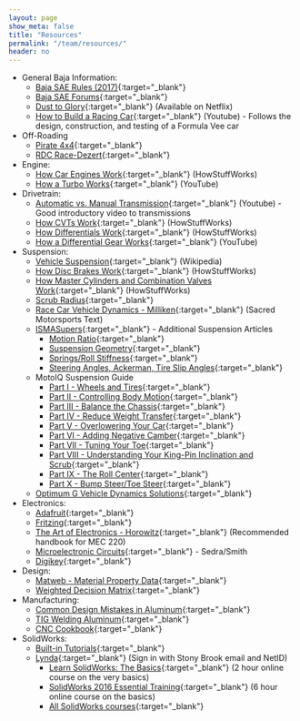 ```yaml
---
layout: page
show_meta: false
title: "Resources"
permalink: "/team/resources/"
header: no
---
```


- General Baja Information:
  - [Baja SAE Rules (2017)](http://students.sae.org/cds/bajasae/rules/){:target="_blank"}
  - [Baja SAE Forums](http://forums.bajasae.net/forum/){:target="_blank"}
  - [Dust to Glory](http://www.netflix.com/search/dust%2520to%2520glory){:target="_blank"} (Available on Netflix)
  - [How to Build a Racing Car](https://www.youtube.com/channel/UCj1P9eBlPZKyT2k9pFEMBjA/featured){:target="_blank"} (Youtube) - Follows the design, construction, and testing of a Formula Vee car
- Off-Roading
  - [Pirate 4x4](http://www.pirate4x4.com/forum/){:target="_blank"}
  - [RDC Race-Dezert](http://www.race-dezert.com/home/){:target="_blank"}
- Engine:
  - [How Car Engines Work](http://auto.howstuffworks.com/engine.htm){:target="_blank"} (HowStuffWorks)
  - [How a Turbo Works](https://www.youtube.com/watch?v=rLDgQg6bq7o){:target="_blank"} (YouTube)
- Drivetrain:
  - [Automatic vs. Manual Transmission](https://www.youtube.com/watch?v=auQgOtveQi0){:target="_blank"} (Youtube) - Good introductory video to transmissions
  - [How CVTs Work](http://auto.howstuffworks.com/cvt.htm){:target="_blank"} (HowStuffWorks)
  - [How Differentials Work](http://auto.howstuffworks.com/differential.htm){:target="_blank"} (HowStuffWorks)
  - [How a Differential Gear Works](https://www.youtube.com/watch?v=K4JhruinbWc){:target="_blank"} (YouTube)
- Suspension:
  - [Vehicle Suspension](https://en.wikipedia.org/wiki/Suspension_(vehicle)){:target="_blank"} (Wikipedia)
  - [How Disc Brakes Work](http://auto.howstuffworks.com/auto-parts/brakes/brake-types/disc-brake.htm){:target="_blank"} (HowStuffWorks)
  - [How Master Cylinders and Combination Valves Work](http://auto.howstuffworks.com/auto-parts/brakes/brake-types/master-brake1.htm){:target="_blank"} (HowStuffWorks)
  - [Scrub Radius](http://www.hrsprings.com/technical/scrub_radius){:target="_blank"}
  - [Race Car Vehicle Dynamics - Milliken](http://www.amazon.com/Race-Vehicle-Dynamics-R146-Publisher/dp/B004XEA3E2/){:target="_blank"} (Sacred Motorsports Text)
  - [ISMASupers](http://www.ismasupers.com/index.php/tech-talk-archive){:target="_blank"} - Additional Suspension Articles
    - [Motion Ratio](http://ismasupers.com/downloads/tech-talk/Tech-01%20Motion%20ratios-4.pdf){:target="_blank"}
    - [Suspension Geometry](http://ismasupers.com/downloads/tech-talk/Tech-02%20Suspension%20Geometry%20relations%204.pdf){:target="_blank"}
    - [Springs/Roll Stiffness](http://ismasupers.com/downloads/tech-talk/Tech-03%20Springs-Roll%20Stiffness-4.pdf){:target="_blank"}
    - [Steering Angles, Ackerman, Tire Slip Angles](http://ismasupers.com/downloads/tech-talk/tech-04understandingsteering-4.pdf){:target="_blank"}
  - MotoIQ Suspension Guide
    - [Part I - Wheels and Tires](http://www.motoiq.com/MagazineArticles/tabid/59/articleType/ArticleView/articleId/1424/The-Ultimate-guide-to-Suspension-and-Handling-Part-1-Wheels-and-Tires.aspx){:target="_blank"}
    - [Part II - Controlling Body Motion](http://www.motoiq.com/MagazineArticles/ID/1491/categoryId/120/The-Ultimate-guide-to-Suspension-and-Handling-Part-2-Controlling-Body-Motion.aspx){:target="_blank"}
    - [Part III - Balance the Chassis](http://www.motoiq.com/MagazineArticles/ID/1595/categoryId/120/The-Ultimate-Guide-to-Suspension-and-Handling-Part-3-Balance-the-chassis.aspx){:target="_blank"}
    - [Part IV - Reduce Weight Transfer](http://www.motoiq.com/MagazineArticles/ID/1650/categoryId/120/The-Ultimate-Guide-to-Suspension-and-Handling-Part-4-Reduce-weight-transfer.aspx){:target="_blank"}
    - [Part V - Overlowering Your Car](http://www.motoiq.com/MagazineArticles/ID/1712/categoryId/120/The-Ultimate-Handling-Guide-Part-V-The-One-Unforgivable-Sin-Overlowering-Your-Car.aspx){:target="_blank"}
    - [Part VI - Adding Negative Camber](http://www.motoiq.com/MagazineArticles/ID/1781/categoryId/120/The-Ultimate-Guide-to-Suspension-and-Handling-Part-Six-Adding-Negative-Camber.aspx){:target="_blank"}
    - [Part VII - Tuning Your Toe](http://www.motoiq.com/MagazineArticles/ID/1936/categoryId/120/The-Ultimate-Guide-to-Suspension-and-Handling-Part-Seven--Tuning-your-Toe.aspx){:target="_blank"}
    - [Part VIII - Understanding Your King-Pin Inclination and Scrub](http://www.motoiq.com/MagazineArticles/ID/1982/categoryId/120/The-Ultimate-Handling-Guide-Part-8-Understanding-Your-Caster-King-Pin-Inclination-and-Scrub.aspx){:target="_blank"}
    - [Part IX - The Roll Center](http://www.motoiq.com/MagazineArticles/ID/2804/categoryId/120/The-Ultimate-Guide-to-Suspension-and-Handling-Its-All-in-the-Geometry-Part-One-The-Roll-Center.aspx){:target="_blank"}
    - [Part X - Bump Steer/Toe Steer](http://www.motoiq.com/MagazineArticles/ID/3608/categoryId/120/The-Ultimate-Guide-to-Suspension-and-Handling--Bump-SteerToe-Steer.aspx){:target="_blank"}
  - [Optimum G Vehicle Dynamics Solutions](http://www.optimumg.com/technical/){:target="_blank"}
- Electronics:
  - [Adafruit](https://www.adafruit.com/){:target="_blank"}
  - [Fritzing](http://fritzing.org/home/){:target="_blank"}
  - [The Art of Electronics - Horowitz](http://www.amazon.com/Art-Electronics-Paul-Horowitz/dp/0521809266/){:target="_blank"} (Recommended handbook for MEC 220)
  - [Microelectronic Circuits](http://www.amazon.com/Microelectronic-Circuits-Electrical-Computer-Engineering/dp/0195323033/){:target="_blank"} - Sedra/Smith
  - [Digikey](http://www.digikey.com/){:target="_blank"}
- Design:
  - [Matweb - Material Property Data](http://matweb.com/){:target="_blank"}
  - [Weighted Decision Matrix](http://deseng.ryerson.ca/dokuwiki/design:weighted_decision_matrix){:target="_blank"}
- Manufacturing:
  - [Common Design Mistakes in Aluminum](http://www.lincolnelectric.com/en-us/support/welding-how-to/Pages/aluminum-design-mistakes-detail.aspx){:target="_blank"}
  - [TIG Welding Aluminum](http://www.lincolnelectric.com/en-us/support/welding-how-to/Pages/tig-welding-aluminum-detail.aspx){:target="_blank"}
  - [CNC Cookbook](http://www.cnccookbook.com/){:target="_blank"}
- SolidWorks:
  - [Built-in Tutorials](http://blogs.solidworks.com/solidworksblog/2013/05/get-more-with-solidworks-tutorials.html){:target="_blank"}
  - [Lynda](http://lynda.com){:target="_blank"} (Sign in with Stony Brook email and NetID)
    - [Learn SolidWorks: The Basics](https://www.lynda.com/SOLIDWORKS-tutorials/Learn-SOLIDWORKS-Basics/443026-2.html){:target="_blank"} (2 hour online course on the very basics)
    - [SolidWorks 2016 Essential Training](https://www.lynda.com/SOLIDWORKS-tutorials/SOLIDWORKS-2016-Essential-Training/418967-2.html){:target="_blank"} (6 hour online course on the basics)
    - [All SolidWorks courses](https://www.lynda.com/Solidworks-training-tutorials/1157-0.html){:target="_blank"}
